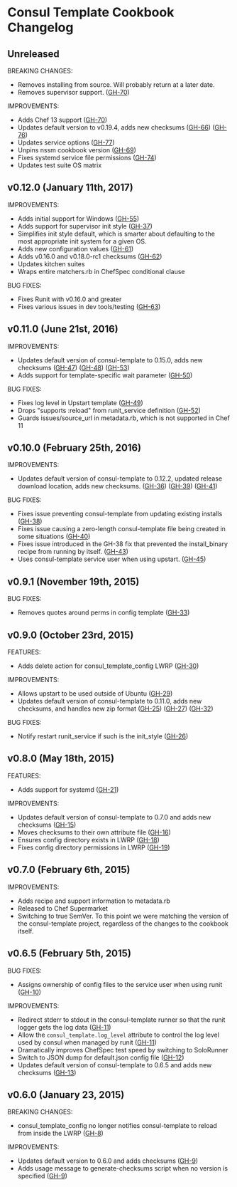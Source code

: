 Consul Template Cookbook Changelog
==================================

## Unreleased

BREAKING CHANGES:

- Removes installing from source. Will probably return at a later date.
- Removes supervisor support.
  ([GH-70](https://github.com/adamkrone/chef-consul-template/issues/70))

IMPROVEMENTS:

- Adds Chef 13 support
  ([GH-70](https://github.com/adamkrone/chef-consul-template/issues/70))
- Updates default version to v0.19.4, adds new checksums
  ([GH-66](https://github.com/adamkrone/chef-consul-template/pull/66))
  ([GH-76](https://github.com/adamkrone/chef-consul-template/pull/76))
- Updates service options
  ([GH-77](https://github.com/adamkrone/chef-consul-template/pull/77))
- Unpins nssm cookbook version
  ([GH-69](https://github.com/adamkrone/chef-consul-template/pull/69))
- Fixes systemd service file permissions
  ([GH-74](https://github.com/adamkrone/chef-consul-template/pull/74))
- Updates test suite OS matrix

## v0.12.0 (January 11th, 2017)

IMPROVEMENTS:

- Adds initial support for Windows
  ([GH-55](https://github.com/adamkrone/chef-consul-template/pull/55))
- Adds support for supervisor init style
  ([GH-37](https://github.com/adamkrone/chef-consul-template/pull/37))
- Simplifies init style default, which is smarter about defaulting to
  the most appropriate init system for a given OS.
- Adds new configuration values
  ([GH-61](https://github.com/adamkrone/chef-consul-template/pull/61))
- Adds v0.16.0 and v0.18.0-rc1 checksums
  ([GH-62](https://github.com/adamkrone/chef-consul-template/pull/62))
- Updates kitchen suites
- Wraps entire matchers.rb in ChefSpec conditional clause

BUG FIXES:

- Fixes Runit with v0.16.0 and greater
- Fixes various issues in dev tools/testing
  ([GH-63](https://github.com/adamkrone/chef-consul-template/pull/63))

## v0.11.0 (June 21st, 2016)

IMPROVEMENTS:

- Updates default version of consul-template to 0.15.0, adds new checksums
  ([GH-47](https://github.com/adamkrone/chef-consul-template/pull/47))
  ([GH-48](https://github.com/adamkrone/chef-consul-template/pull/48))
  ([GH-53](https://github.com/adamkrone/chef-consul-template/pull/53))
- Adds support for template-specific wait parameter
  ([GH-50](https://github.com/adamkrone/chef-consul-template/pull/50))

BUG FIXES:

- Fixes log level in Upstart template
  ([GH-49](https://github.com/adamkrone/chef-consul-template/pull/49))
- Drops "supports :reload" from runit_service definition
  ([GH-52](https://github.com/adamkrone/chef-consul-template/pull/52))
- Guards issues/source_url in metadata.rb, which is not supported in
  Chef 11

## v0.10.0 (February 25th, 2016)

IMPROVEMENTS:

- Updates default version of consul-template to 0.12.2, updated release
  download location, adds new checksums.
  ([GH-36](https://github.com/adamkrone/chef-consul-template/pull/36))
  ([GH-39](https://github.com/adamkrone/chef-consul-template/pull/39))
  ([GH-41](https://github.com/adamkrone/chef-consul-template/pull/41))

BUG FIXES:

- Fixes issue preventing consul-template from updating existing installs
  ([GH-38](https://github.com/adamkrone/chef-consul-template/issues/38))
- Fixes issue causing a zero-length consul-template file being created in some
  situations
  ([GH-40](https://github.com/adamkrone/chef-consul-template/issues/40))
- Fixes issue introduced in the GH-38 fix that prevented the install_binary
  recipe from running by itself.
  ([GH-43](https://github.com/adamkrone/chef-consul-template/pull/43))
- Uses consul-template service user when using upstart.
  ([GH-45](https://github.com/adamkrone/chef-consul-template/pull/45))

## v0.9.1 (November 19th, 2015)

BUG FIXES:

- Removes quotes around perms in config template
  ([GH-33](https://github.com/adamkrone/chef-consul-template/pull/33))

## v0.9.0 (October 23rd, 2015)

FEATURES:

- Adds delete action for consul_template_config LWRP
  ([GH-30](https://github.com/adamkrone/chef-consul-template/pull/30))

IMPROVEMENTS:

- Allows upstart to be used outside of Ubuntu
  ([GH-29](https://github.com/adamkrone/chef-consul-template/pull/29))
- Updates default version of consul-template to 0.11.0, adds new checksums,
  and handles new zip format
  ([GH-25](https://github.com/adamkrone/chef-consul-template/pull/25))
  ([GH-27](https://github.com/adamkrone/chef-consul-template/pull/27))
  ([GH-32](https://github.com/adamkrone/chef-consul-template/pull/32))

BUG FIXES:

- Notify restart runit_service if such is the init_style
  ([GH-26](https://github.com/adamkrone/chef-consul-template/pull/26))

## v0.8.0 (May 18th, 2015)

FEATURES:

- Adds support for systemd
  ([GH-21](https://github.com/adamkrone/chef-consul-template/pull/21))

IMPROVEMENTS:

- Updates default version of consul-template to 0.7.0 and adds new checksums
  ([GH-15](https://github.com/adamkrone/chef-consul-template/pull/15))
- Moves checksums to their own attribute file
  ([GH-16](https://github.com/adamkrone/chef-consul-template/pull/16))
- Ensures config directory exists in LWRP
  ([GH-18](https://github.com/adamkrone/chef-consul-template/pull/18))
- Fixes config directory permissions in LWRP
  ([GH-19](https://github.com/adamkrone/chef-consul-template/issues/19))

## v0.7.0 (February 6th, 2015)

IMPROVEMENTS:

- Adds recipe and support information to metadata.rb
- Released to Chef Supermarket
- Switching to true SemVer. To this point we were matching the version of the
  consul-template project, regardless of the changes to the cookbook itself.

## v0.6.5 (February 5th, 2015)

BUG FIXES:

- Assigns ownership of config files to the service user when using runit
  ([GH-10](https://github.com/adamkrone/chef-consul-template/pull/10))

IMPROVEMENTS:

- Redirect stderr to stdout in the consul-template runner so that the runit
  logger gets the log data
  ([GH-11](https://github.com/adamkrone/chef-consul-template/pull/11))
- Allow the `consul_template.log_level` attribute to control the log level used
  by consul when managed by runit
  ([GH-11](https://github.com/adamkrone/chef-consul-template/pull/11))
- Dramatically improves ChefSpec test speed by switching to SoloRunner
- Switch to JSON dump for default.json config file
  ([GH-12](https://github.com/adamkrone/chef-consul-template/pull/12))
- Updates default version of consul-template to 0.6.5 and adds new checksums
  ([GH-13](https://github.com/adamkrone/chef-consul-template/pull/13))

## v0.6.0 (January 23, 2015)

BREAKING CHANGES:

- consul_template_config no longer notifies consul-template to reload from
  inside the LWRP
  ([GH-8](https://github.com/adamkrone/chef-consul-template/pull/8))

IMPROVEMENTS:

- Updates default version to 0.6.0 and adds checksums
  ([GH-9](https://github.com/adamkrone/chef-consul-template/pull/9))
- Adds usage message to generate-checksums script when no version is specified
  ([GH-9](https://github.com/adamkrone/chef-consul-template/pull/9))

